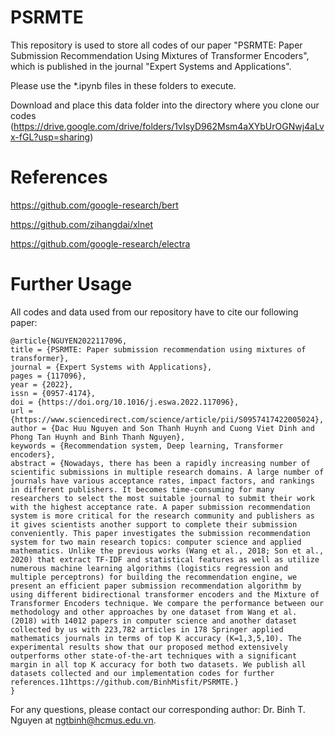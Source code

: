 # PSRMTE
This repository is used to store all codes of our paper "PSRMTE: Paper Submission Recommendation Using Mixtures of Transformer Encoders", which is published in the journal "Expert Systems and Applications".


Please use the *.ipynb files in these folders to execute.
 
Download and place this data folder into the directory where you clone our codes (https://drive.google.com/drive/folders/1vIsyD962Msm4aXYbUrOGNwj4aLvx-fGL?usp=sharing)

# References
https://github.com/google-research/bert

https://github.com/zihangdai/xlnet

https://github.com/google-research/electra


# Further Usage
All codes and data used from our repository have to cite our following paper:

```
@article{NGUYEN2022117096,
title = {PSRMTE: Paper submission recommendation using mixtures of transformer},
journal = {Expert Systems with Applications},
pages = {117096},
year = {2022},
issn = {0957-4174},
doi = {https://doi.org/10.1016/j.eswa.2022.117096},
url = {https://www.sciencedirect.com/science/article/pii/S0957417422005024},
author = {Dac Huu Nguyen and Son Thanh Huynh and Cuong Viet Dinh and Phong Tan Huynh and Binh Thanh Nguyen},
keywords = {Recommendation system, Deep learning, Transformer encoders},
abstract = {Nowadays, there has been a rapidly increasing number of scientific submissions in multiple research domains. A large number of journals have various acceptance rates, impact factors, and rankings in different publishers. It becomes time-consuming for many researchers to select the most suitable journal to submit their work with the highest acceptance rate. A paper submission recommendation system is more critical for the research community and publishers as it gives scientists another support to complete their submission conveniently. This paper investigates the submission recommendation system for two main research topics: computer science and applied mathematics. Unlike the previous works (Wang et al., 2018; Son et al., 2020) that extract TF-IDF and statistical features as well as utilize numerous machine learning algorithms (logistics regression and multiple perceptrons) for building the recommendation engine, we present an efficient paper submission recommendation algorithm by using different bidirectional transformer encoders and the Mixture of Transformer Encoders technique. We compare the performance between our methodology and other approaches by one dataset from Wang et al. (2018) with 14012 papers in computer science and another dataset collected by us with 223,782 articles in 178 Springer applied mathematics journals in terms of top K accuracy (K=1,3,5,10). The experimental results show that our proposed method extensively outperforms other state-of-the-art techniques with a significant margin in all top K accuracy for both two datasets. We publish all datasets collected and our implementation codes for further references.11https://github.com/BinhMisfit/PSRMTE.}
}
```

For any questions, please contact our corresponding author: Dr. Binh T. Nguyen at ngtbinh@hcmus.edu.vn. 
